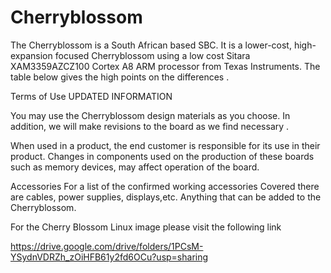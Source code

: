 # Cherryblossom

The Cherryblossom is a South African based SBC. It is a lower-cost, high-expansion focused Cherryblossom using a low cost Sitara XAM3359AZCZ100 Cortex A8 ARM processor from Texas Instruments.  The table below gives the high points on the differences .

Terms of Use
UPDATED INFORMATION

You may use the Cherryblossom design materials as you choose. 
In addition, we will make revisions to the board as we find necessary . 

When used in a product, the end customer is responsible for its use in their product. 
Changes in components used on the production of these boards such as memory devices, may affect operation of the board.

Accessories
For a list of the confirmed working accessories 
Covered there are cables, power supplies, displays,etc. Anything that can be added to the Cherryblossom.

For the Cherry Blossom Linux image please visit the following link

https://drive.google.com/drive/folders/1PCsM-YSydnVDRZh_zOiHFB61y2fd6OCu?usp=sharing

